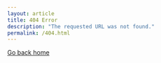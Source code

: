 ```yaml
---
layout: article
title: 404 Error
description: "The requested URL was not found."
permalink: /404.html
---
```


<div class="type" markdown="1">

<a href="/">Go back home</a>

</div>
